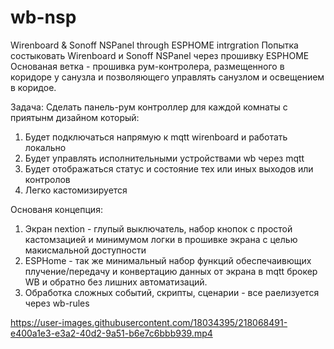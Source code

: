 



# wb-nsp
Wirenboard &amp; Sonoff NSPanel  through ESPHOME intrgration 
Попытка состыковать Wirenboard  и Sonoff NSPanel через прошивку ESPHOME 
Основаная ветка - прошивка рум-контролера, размещенного в коридоре у санузла и позволяющего управлять санузлом и освещением в коридое.

Задача: Cделать панель-рум контроллер для каждой комнаты с приятынм дизайном который:
1) Будет подключаться напрямую к  mqtt wirenboard и работать локально
2) Будет управлять исполнительными устройствами wb через mqtt
3) Будет отображаться статус  и состояние тех или иных выходов или контролов
4) Легко кастомизируется

Основаня концепция:
1) Экран nextion - глупый выключатель, набор кнопок с простой кастомзацией и минимумом логки в прошивке экрана с целью макисмальной доступности
2) ESPHome - так же минимальный набор функций обеспечаивющих плучение/передачу и конвертацию данных от экрана в mqtt брокер WB и обратно без лишних автоматизаций.
3) Обработка сложных событий, скрипты, сценарии - все раелизуется через wb-rules


https://user-images.githubusercontent.com/18034395/218068491-e400a1e3-e3a2-40d2-9a51-b6e7c6bbb939.mp4
